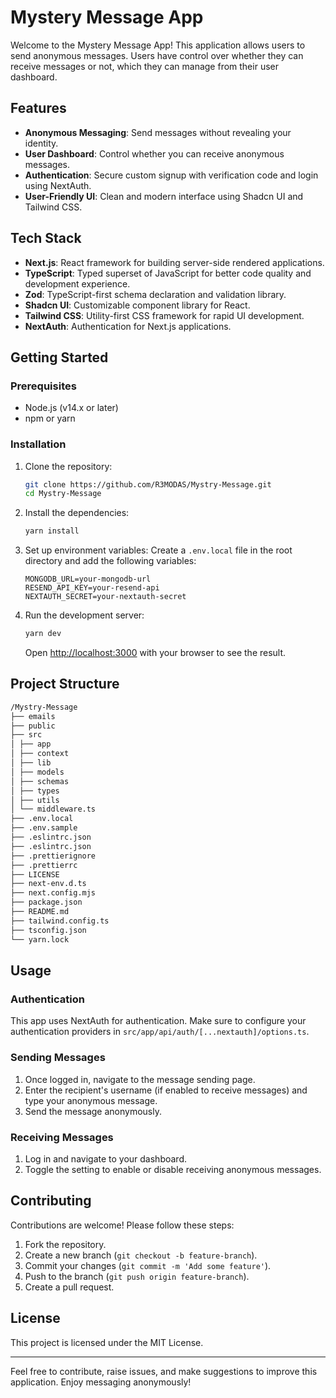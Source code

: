 # Mystery Message App

Welcome to the Mystery Message App! This application allows users to send anonymous messages. Users have control over whether they can receive messages or not, which they can manage from their user dashboard.

## Features

-   **Anonymous Messaging**: Send messages without revealing your identity.
-   **User Dashboard**: Control whether you can receive anonymous messages.
-   **Authentication**: Secure custom signup with verification code and login using NextAuth.
-   **User-Friendly UI**: Clean and modern interface using Shadcn UI and Tailwind CSS.

## Tech Stack

-   **Next.js**: React framework for building server-side rendered applications.
-   **TypeScript**: Typed superset of JavaScript for better code quality and development experience.
-   **Zod**: TypeScript-first schema declaration and validation library.
-   **Shadcn UI**: Customizable component library for React.
-   **Tailwind CSS**: Utility-first CSS framework for rapid UI development.
-   **NextAuth**: Authentication for Next.js applications.

## Getting Started

### Prerequisites

-   Node.js (v14.x or later)
-   npm or yarn

### Installation

1. Clone the repository:

    ```bash
    git clone https://github.com/R3MODAS/Mystry-Message.git
    cd Mystry-Message
    ```

2. Install the dependencies:

    ```bash
    yarn install
    ```

3. Set up environment variables:
   Create a `.env.local` file in the root directory and add the following variables:

    ```env
    MONGODB_URL=your-mongodb-url
    RESEND_API_KEY=your-resend-api
    NEXTAUTH_SECRET=your-nextauth-secret
    ```

4. Run the development server:

    ```bash
    yarn dev
    ```

    Open [http://localhost:3000](http://localhost:3000) with your browser to see the result.

## Project Structure

```bash
/Mystry-Message
├── emails
├── public
├── src
│ ├── app
│ ├── context
│ ├── lib
│ ├── models
│ ├── schemas
│ ├── types
│ ├── utils
│ └── middleware.ts
├── .env.local
├── .env.sample
├── .eslintrc.json
├── .eslintrc.json
├── .prettierignore
├── .prettierrc
├── LICENSE
├── next-env.d.ts
├── next.config.mjs
├── package.json
├── README.md
├── tailwind.config.ts
├── tsconfig.json
└── yarn.lock
```

## Usage

### Authentication

This app uses NextAuth for authentication. Make sure to configure your authentication providers in `src/app/api/auth/[...nextauth]/options.ts`.

### Sending Messages

1. Once logged in, navigate to the message sending page.
2. Enter the recipient's username (if enabled to receive messages) and type your anonymous message.
3. Send the message anonymously.

### Receiving Messages

1. Log in and navigate to your dashboard.
2. Toggle the setting to enable or disable receiving anonymous messages.

## Contributing

Contributions are welcome! Please follow these steps:

1. Fork the repository.
2. Create a new branch (`git checkout -b feature-branch`).
3. Commit your changes (`git commit -m 'Add some feature'`).
4. Push to the branch (`git push origin feature-branch`).
5. Create a pull request.

## License

This project is licensed under the MIT License.

---

Feel free to contribute, raise issues, and make suggestions to improve this application. Enjoy messaging anonymously!
